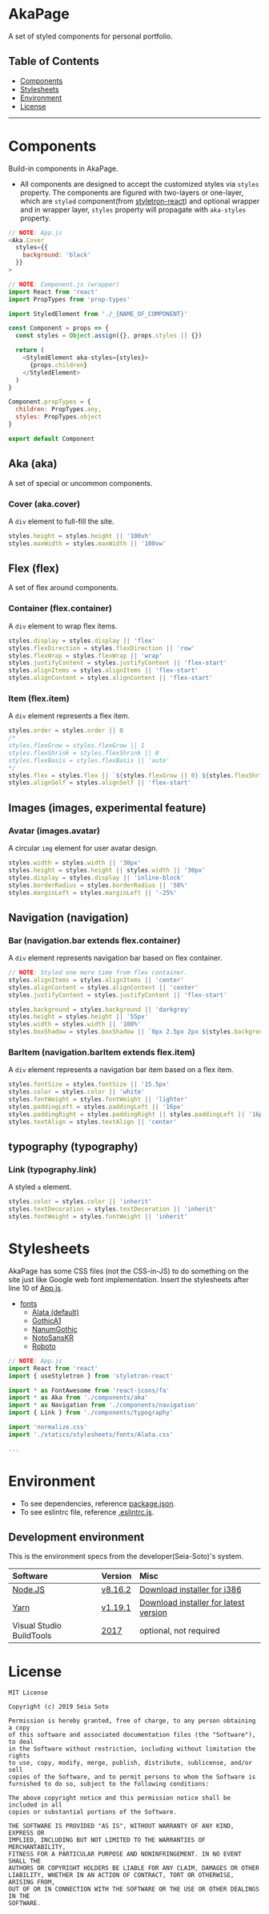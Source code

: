 # AkaPage

A set of styled components for personal portfolio.

## Table of Contents

- [Components](#Components)
- [Stylesheets](#Stylesheets)
- [Environment](#Environment)
- [License](#License)

---

# Components

Build-in components in AkaPage.

- All components are designed to accept the customized styles via `styles` property. The components are figured with two-layers or one-layer, which are `styled` component(from [styletron-react](https://github.com/styletron/styletron)) and optional wrapper and in wrapper layer, `styles` property will propagate with `aka-styles` property.

```javascript
// NOTE: App.js
<Aka.Cover
  styles={{
    background: 'black'
  }}
>
```

```javascript
// NOTE: Component.js (wrapper)
import React from 'react'
import PropTypes from 'prop-types'

import StyledElement from './_{NAME_OF_COMPONENT}'

const Component = props => {
  const styles = Object.assign({}, props.styles || {})

  return (
    <StyledElement aka-styles={styles}>
      {props.children}
    </StyledElement>
  )
}

Component.propTypes = {
  children: PropTypes.any,
  styles: PropTypes.object
}

export default Component
```

## Aka (aka)

A set of special or uncommon components.

### Cover (aka.cover)

A `div` element to full-fill the site.

```javascript
styles.height = styles.height || '100vh'
styles.maxWidth = styles.maxWidth || '100vw'
```

## Flex (flex)

A set of flex around components.

### Container (flex.container)

A `div` element to wrap flex items.

```javascript
styles.display = styles.display || 'flex'
styles.flexDirection = styles.flexDirection || 'row'
styles.flexWrap = styles.flexWrap || 'wrap'
styles.justifyContent = styles.justifyContent || 'flex-start'
styles.alignItems = styles.alignItems || 'flex-start'
styles.alignContent = styles.alignContent || 'flex-start'
```

### Item (flex.item)

A `div` element represents a flex item.

```javascript
styles.order = styles.order || 0
/*
styles.flexGrow = styles.flexGrow || 1
styles.flexShrink = styles.flexShrink || 0
styles.flexBasis = styles.flexBasis || 'auto'
*/
styles.flex = styles.flex || `${styles.flexGrow || 0} ${styles.flexShrink || 0} ${styles.flexBasis || 'auto'}`
styles.alignSelf = styles.alignSelf || 'flex-start'
```

## Images (images, experimental feature)

### Avatar (images.avatar)

A circular `img` element for user avatar design.

```javascript
styles.width = styles.width || '30px'
styles.height = styles.height || styles.width || '30px'
styles.display = styles.display || 'inline-block'
styles.borderRadius = styles.borderRadius || '50%'
styles.marginLeft = styles.marginLeft || '-25%'
```

## Navigation (navigation)

### Bar (navigation.bar extends flex.container)

A `div` element represents navigation bar based on flex container.

```javascript
// NOTE: Styled one more time from flex container.
styles.alignItems = styles.alignItems || 'center'
styles.alignContent = styles.alignContent || 'center'
styles.justifyContent = styles.justifyContent || 'flex-start'

styles.background = styles.background || 'darkgrey'
styles.height = styles.height || '55px'
styles.width = styles.width || '100%'
styles.boxShadow = styles.boxShadow || `0px 2.5px 2px ${styles.background}`
```

### BarItem (navigation.barItem extends flex.item)

A `div` element represents a navigation bar item based on a flex item.

```javascript
styles.fontSize = styles.fontSize || '15.5px'
styles.color = styles.color || 'white'
styles.fontWeight = styles.fontWeight || 'lighter'
styles.paddingLeft = styles.paddingLeft || '16px'
styles.paddingRight = styles.paddingRight || styles.paddingLeft || '16px'
styles.textAlign = styles.textAlign || 'center'
```

## typography (typography)

### Link (typography.link)

A styled `a` element.

```javascript
styles.color = styles.color || 'inherit'
styles.textDecoration = styles.textDecoration || 'inherit'
styles.fontWeight = styles.fontWeight || 'inherit'
```

# Stylesheets

AkaPage has some CSS files (not the CSS-in-JS) to do something on the site just like Google web font implementation. Insert the stylesheets after line 10 of [App.js](/src/App.js).

- [fonts](/src/statics/stylesheets/fonts)
  - [Alata (default)](/src/statics/stylesheets/fonts/Alata.css)
  - [GothicA1](/src/statics/stylesheets/fonts/GothicA1.css)
  - [NanumGothic](/src/statics/stylesheets/fonts/NanumGothic.css)
  - [NotoSansKR](/src/statics/stylesheets/fonts/NotoSansKR.css)
  - [Roboto](/src/statics/stylesheets/fonts/Roboto.css)

```javascript
// NOTE: App.js
import React from 'react'
import { useStyletron } from 'styletron-react'

import * as FontAwesome from 'react-icons/fa'
import * as Aka from './components/aka'
import * as Navigation from './components/navigation'
import { Link } from './components/typography'

import 'normalize.css'
import './statics/stylesheets/fonts/Alata.css'

...
```

# Environment

- To see dependencies, reference [package.json](/package.json).
- To see eslintrc file, reference [.eslintrc.js](/.eslintrc.js).

## Development environment

This is the environment specs from the developer(Seia-Soto)'s system.

| Software | Version | Misc |
| :--- | :--- | :--- |
| [Node.JS](https://nodejs.org/) | [v8.16.2](https://nodejs.org/dist/latest-v8.x/node-v8.16.2-x64.msi) | [Download installer for i386](https://nodejs.org/dist/latest-v8.x/node-v8.16.2-x64.msi) |
| [Yarn](https://yarnpkg.com/lang/en/) | [v1.19.1](https://github.com/yarnpkg/yarn/releases/tag/v1.19.1) | [Download installer for latest version](https://yarnpkg.com/en/docs/install) |
| Visual Studio BuildTools | [2017](https://visualstudio.microsoft.com/ko/thank-you-downloading-visual-studio/?sku=BuildTools&rel=15) | optional, not required |

# License

```text
MIT License

Copyright (c) 2019 Seia Soto

Permission is hereby granted, free of charge, to any person obtaining a copy
of this software and associated documentation files (the "Software"), to deal
in the Software without restriction, including without limitation the rights
to use, copy, modify, merge, publish, distribute, sublicense, and/or sell
copies of the Software, and to permit persons to whom the Software is
furnished to do so, subject to the following conditions:

The above copyright notice and this permission notice shall be included in all
copies or substantial portions of the Software.

THE SOFTWARE IS PROVIDED "AS IS", WITHOUT WARRANTY OF ANY KIND, EXPRESS OR
IMPLIED, INCLUDING BUT NOT LIMITED TO THE WARRANTIES OF MERCHANTABILITY,
FITNESS FOR A PARTICULAR PURPOSE AND NONINFRINGEMENT. IN NO EVENT SHALL THE
AUTHORS OR COPYRIGHT HOLDERS BE LIABLE FOR ANY CLAIM, DAMAGES OR OTHER
LIABILITY, WHETHER IN AN ACTION OF CONTRACT, TORT OR OTHERWISE, ARISING FROM,
OUT OF OR IN CONNECTION WITH THE SOFTWARE OR THE USE OR OTHER DEALINGS IN THE
SOFTWARE.
```
